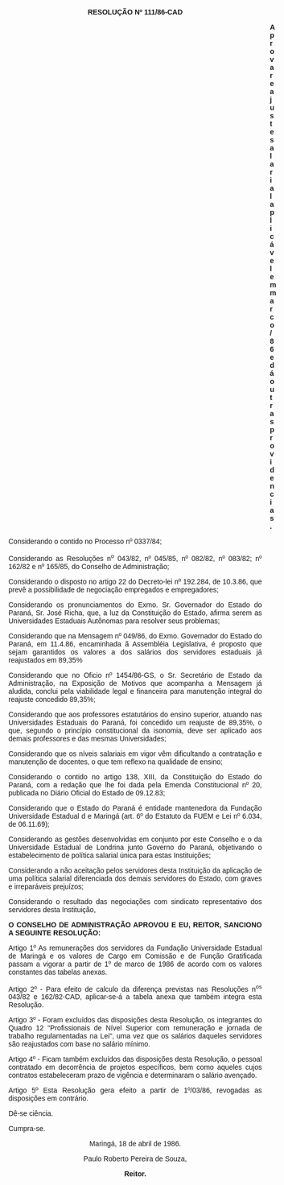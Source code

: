 <BODY>

<B><FONT FACE="Arial"><P ALIGN="CENTER">RESOLU&Ccedil;&Atilde;O  Nº 111/86-CAD</P>
</B><P ALIGN="JUSTIFY"></P><DIR>
<DIR>
<DIR>
<DIR>
<DIR>
<DIR>
<DIR>
<DIR>
<DIR>
<DIR>
<DIR>
<DIR>
<DIR>

<B><P ALIGN="JUSTIFY">Aprova reajuste salarial aplic&aacute;vel em marco/86 e d&aacute; outras providencias. </P>
</B><P ALIGN="JUSTIFY"></P></DIR>
</DIR>
</DIR>
</DIR>
</DIR>
</DIR>
</DIR>
</DIR>
</DIR>
</DIR>
</DIR>
</DIR>
</DIR>

<P ALIGN="JUSTIFY">Considerando o contido no Processo nº 0337/84; </P>
<P ALIGN="JUSTIFY">Considerando as Resolu&ccedil;&otilde;es n<SUP>o</SUP> 043/82, nº 045/85, nº 082/82,  nº 083/82; nº 162/82 e nº 165/85, do Conselho de Administra&ccedil;&atilde;o;</P>
<P ALIGN="JUSTIFY">Considerando o disposto no artigo 22 do Decreto-lei nº 192.284, de 10.3.86, que prev&ecirc; a possibilidade de negocia&ccedil;&atilde;o empregados e empregadores;</P>
<P ALIGN="JUSTIFY">Considerando os pronunciamentos do Exmo. Sr. Governador do Estado do Paran&aacute;, Sr. Jos&eacute; Richa, que, a luz da Constitui&ccedil;&atilde;o do Estado, afirma serem as Universidades Estaduais Aut&ocirc;nomas para resolver seus problemas;</P>
<P ALIGN="JUSTIFY">Considerando que na Mensagem nº 049/86, do Exmo. Governador do Estado do Paran&aacute;, em 11.4.86, encaminhada &atilde; Assembl&eacute;ia Legislativa, &eacute; proposto que sejam garantidos os valores a dos sal&aacute;rios dos servidores estaduais j&aacute; reajustados em 89,35%</P>
<P ALIGN="JUSTIFY">Considerando que no Oficio nº 1454/86-GS, o Sr. Secret&aacute;rio de Estado da Administra&ccedil;&atilde;o, na Exposi&ccedil;&atilde;o de Motivos que  acompanha a Mensagem j&aacute; aludida, conclui pela viabilidade legal e financeira para manuten&ccedil;&atilde;o integral do reajuste concedido 89,35%;</P>
<P ALIGN="JUSTIFY">Considerando que aos professores estatut&aacute;rios do ensino<B> </B>superior, atuando nas Universidades Estaduais do Paran&aacute;, foi concedido um reajuste de 89,35%, o que, segundo o princ&iacute;pio constitucional da isonomia, deve ser aplicado aos demais professores e das mesmas Universidades;</P>
<P ALIGN="JUSTIFY">Considerando que os n&iacute;veis salariais em vigor v&ecirc;m dificultando a contrata&ccedil;&atilde;o e manuten&ccedil;&atilde;o de docentes, o que tem reflexo na qualidade de ensino;</P>
<P ALIGN="JUSTIFY">Considerando o contido no artigo 138, XIII, da Constitui&ccedil;&atilde;o do Estado do Paran&aacute;, com a reda&ccedil;&atilde;o que lhe foi dada pela Emenda Constitucional nº 20, publicada no Di&aacute;rio Oficial do Estado de 09.12.83;</P>
<P ALIGN="JUSTIFY">Considerando que o Estado do Paran&aacute; &eacute; entidade mantenedora da Funda&ccedil;&atilde;o Universidade Estadual d e Maring&aacute; (art. 6º do Estatuto da FUEM e Lei nº 6.034, de 06.11.69);</P>
<P ALIGN="JUSTIFY">Considerando as gest&otilde;es desenvolvidas em conjunto por este Conselho e o da Universidade Estadual de Londrina junto Governo do Paran&aacute;, objetivando o estabelecimento de pol&iacute;tica salarial &uacute;nica para estas Institui&ccedil;&otilde;es;</P>
<P ALIGN="JUSTIFY">Considerando a n&atilde;o aceita&ccedil;&atilde;o pelos servidores desta Institui&ccedil;&atilde;o da aplica&ccedil;&atilde;o de uma pol&iacute;tica salarial diferenciada dos demais servidores do Estado, com graves e irrepar&aacute;veis preju&iacute;zos; </P>
<P ALIGN="JUSTIFY">Considerando o resultado das negocia&ccedil;&otilde;es com sindicato representativo dos servidores desta Institui&ccedil;&atilde;o,</P>
<P ALIGN="JUSTIFY"></P>
<B><P ALIGN="JUSTIFY">O CONSELHO DE ADMINISTRA&Ccedil;&Atilde;O APROVOU E EU, REITOR, SANCIONO A SEGUINTE RESOLU&Ccedil;&Atilde;O:</P>
</B><P ALIGN="JUSTIFY"></P>
<P ALIGN="JUSTIFY">Artigo 1º  As remunera&ccedil;&otilde;es dos servidores da Funda&ccedil;&atilde;o Universidade Estadual de Maring&aacute; e os valores de Cargo em Comiss&atilde;o e de Fun&ccedil;&atilde;o Gratificada passam a vigorar a partir de 1º de marco de 1986 de acordo com os valores constantes das tabelas anexas.</P>
<P ALIGN="JUSTIFY">Artigo 2º - Para efeito de calculo da diferen&ccedil;a previstas nas Resolu&ccedil;&otilde;es n<SUP>os</SUP> 043/82 e 162/82-CAD, aplicar-se-&aacute; a tabela anexa que tamb&eacute;m integra esta Resolu&ccedil;&atilde;o.</P>
<P ALIGN="JUSTIFY">Artigo 3º - Foram exclu&iacute;dos das disposi&ccedil;&otilde;es desta Resolu&ccedil;&atilde;o, os integrantes do Quadro 12 "Profissionais de N&iacute;vel Superior com remunera&ccedil;&atilde;o e jornada de trabalho regulamentadas na Lei", uma vez que os sal&aacute;rios daqueles servidores s&atilde;o reajustados<B> </B>com base no sal&aacute;rio m&iacute;nimo.</P>
<P ALIGN="JUSTIFY">Artigo 4º - Ficam tamb&eacute;m exclu&iacute;dos das disposi&ccedil;&otilde;es desta  Resolu&ccedil;&atilde;o, o pessoal contratado em decorr&ecirc;ncia de projetos espec&iacute;ficos, bem como aqueles cujos contratos estabeleceram prazo de vig&ecirc;ncia e determinaram o sal&aacute;rio aven&ccedil;ado.</P>
<P ALIGN="JUSTIFY">Artigo 5º Esta Resolu&ccedil;&atilde;o gera efeito a partir de 1º/03/86, revogadas as disposi&ccedil;&otilde;es em contr&aacute;rio.</P>
<P ALIGN="JUSTIFY"></P>
<P ALIGN="JUSTIFY">D&ecirc;-se ci&ecirc;ncia.</P>
<P ALIGN="JUSTIFY">Cumpra-se.</P>
<P ALIGN="CENTER"></P>
<P ALIGN="CENTER">Maring&aacute;, 18 de abril de 1986.</P>
<P ALIGN="CENTER"></P>
<P ALIGN="CENTER">Paulo Roberto Pereira de Souza,</P>
<B><P ALIGN="CENTER">Reitor.</P></B></FONT></BODY>
